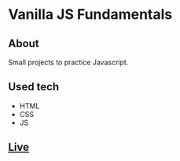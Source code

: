 # Vanilla JS Fundamentals

## About

Small projects to practice Javascript.

## Used tech

- HTML
- CSS
- JS

## [Live](https://js-fundamentals-edb.netlify.app)
